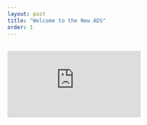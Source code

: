 ```yaml
---
layout: post
title: "Welcome to the New ADS"
order: 1
---
```


<br>
<div class="scalable scalable-16-9">
  <div class="scalable-content">
    <iframe src="https://www.youtube.com/embed/di6MlF5nvzo" frameborder="0" allow="autoplay; encrypted-media" allowfullscreen></iframe>
  </div>
</div>
